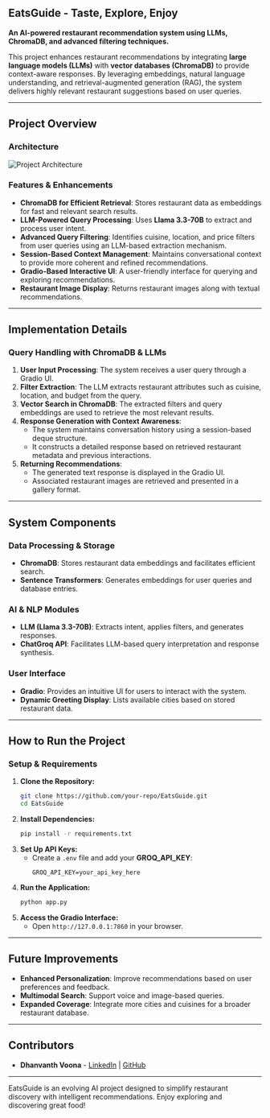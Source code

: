 ## **EatsGuide - Taste, Explore, Enjoy**

**An AI-powered restaurant recommendation system using LLMs, ChromaDB, and advanced filtering techniques.**

This project enhances restaurant recommendations by integrating **large language models (LLMs)** with **vector databases (ChromaDB)** to provide context-aware responses. By leveraging embeddings, natural language understanding, and retrieval-augmented generation (RAG), the system delivers highly relevant restaurant suggestions based on user queries.

---

## **Project Overview**

### **Architecture**
![Project Architecture](resources/proposed_arch1.jpeg)

### **Features & Enhancements**
- **ChromaDB for Efficient Retrieval**: Stores restaurant data as embeddings for fast and relevant search results.
- **LLM-Powered Query Processing**: Uses **Llama 3.3-70B** to extract and process user intent.
- **Advanced Query Filtering**: Identifies cuisine, location, and price filters from user queries using an LLM-based extraction mechanism.
- **Session-Based Context Management**: Maintains conversational context to provide more coherent and refined recommendations.
- **Gradio-Based Interactive UI**: A user-friendly interface for querying and exploring recommendations.
- **Restaurant Image Display**: Returns restaurant images along with textual recommendations.

---

## **Implementation Details**

### **Query Handling with ChromaDB & LLMs**
1. **User Input Processing**: The system receives a user query through a Gradio UI.
2. **Filter Extraction**: The LLM extracts restaurant attributes such as cuisine, location, and budget from the query.
3. **Vector Search in ChromaDB**: The extracted filters and query embeddings are used to retrieve the most relevant results.
4. **Response Generation with Context Awareness**:
   - The system maintains conversation history using a session-based deque structure.
   - It constructs a detailed response based on retrieved restaurant metadata and previous interactions.
5. **Returning Recommendations**:
   - The generated text response is displayed in the Gradio UI.
   - Associated restaurant images are retrieved and presented in a gallery format.

---

## **System Components**
### **Data Processing & Storage**
- **ChromaDB**: Stores restaurant data embeddings and facilitates efficient search.
- **Sentence Transformers**: Generates embeddings for user queries and database entries.

### **AI & NLP Modules**
- **LLM (Llama 3.3-70B)**: Extracts intent, applies filters, and generates responses.
- **ChatGroq API**: Facilitates LLM-based query interpretation and response synthesis.

### **User Interface**
- **Gradio**: Provides an intuitive UI for users to interact with the system.
- **Dynamic Greeting Display**: Lists available cities based on stored restaurant data.

---

## **How to Run the Project**
### **Setup & Requirements**
1. **Clone the Repository:**
   ```bash
   git clone https://github.com/your-repo/EatsGuide.git
   cd EatsGuide
   ```
2. **Install Dependencies:**
   ```bash
   pip install -r requirements.txt
   ```
3. **Set Up API Keys:**
   - Create a `.env` file and add your **GROQ_API_KEY**:
     ```plaintext
     GROQ_API_KEY=your_api_key_here
     ```
4. **Run the Application:**
   ```bash
   python app.py
   ```
5. **Access the Gradio Interface:**
   - Open `http://127.0.0.1:7860` in your browser.

---

## **Future Improvements**
- **Enhanced Personalization**: Improve recommendations based on user preferences and feedback.
- **Multimodal Search**: Support voice and image-based queries.
- **Expanded Coverage**: Integrate more cities and cuisines for a broader restaurant database.

---

## **Contributors**
- **Dhanvanth Voona** - [LinkedIn](https://www.linkedin.com/in/dhanvanth-voona/) | [GitHub](https://github.com/dhanvanthvoona)

---

EatsGuide is an evolving AI project designed to simplify restaurant discovery with intelligent recommendations. Enjoy exploring and discovering great food!

